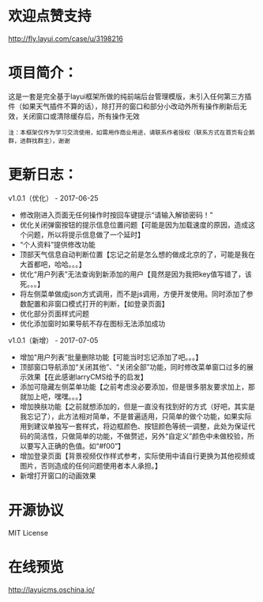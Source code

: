 # 欢迎点赞支持
http://fly.layui.com/case/u/3198216

# 项目简介：
这是一套是完全基于layui框架所做的纯前端后台管理模版，未引入任何第三方插件（如果天气插件不算的话），除打开的窗口和部分小改动外所有操作刷新后无效，关闭窗口或清除缓存后，所有操作无效
```
注：本框架仅作为学习交流使用，如需用作商业用途，请联系作者授权（联系方式在首页有企鹅群，进群找群主），谢谢
```

# 更新日志：
v1.0.1（优化） - 2017-06-25
* 修改刚进入页面无任何操作时按回车键提示“请输入解锁密码！”
* 优化关闭弹窗按钮的提示信息位置问题【可能是因为加载速度的原因，造成这个问题，所以将提示信息做了一个延时】
* “个人资料”提供修改功能
* 顶部天气信息自动判断位置【忘记之前是怎么想的做成北京的了，可能是我在大首都吧，哈哈。。。】
* 优化“用户列表”无法查询到新添加的用户【竟然是因为我把key值写错了，该死。。。】
* 将左侧菜单做成json方式调用，而不是js调用，方便开发使用。同时添加了参数配置和非窗口模式打开的判断，【如登录页面】
* 优化部分页面样式问题
* 优化添加窗时如果导航不存在图标无法添加成功

v1.0.1（新增） - 2017-07-05
* 增加“用户列表”批量删除功能【可能当时忘记添加了吧。。。】
* 顶部窗口导航添加“关闭其他”、“关闭全部”功能，同时修改菜单窗口过多的展示效果【在此感谢larryCMS给予的启发】
* 添加可隐藏左侧菜单功能【之前考虑没必要添加，但是很多朋友要求加上，那就加上吧，嘿嘿。。。】
* 增加换肤功能【之前就想添加的，但是一直没有找到好的方式（好吧，其实是我忘记了），此方法相对简单，不是普遍适用，只简单的做个功能，如果实际用到建议单独写一套样式，将边框颜色、按钮颜色等统一调整，此处为保证代码的简洁性，只做简单的功能，不做赘述，另外“自定义”颜色中未做校验，所以要写入正确的色值。如“#f00”】
* 增加登录页面【背景视频仅作样式参考，实际使用中请自行更换为其他视频或图片，否则造成的任何问题使用者本人承担。】
* 新增打开窗口的动画效果

# 开源协议
MIT License

# 在线预览
http://layuicms.oschina.io/
